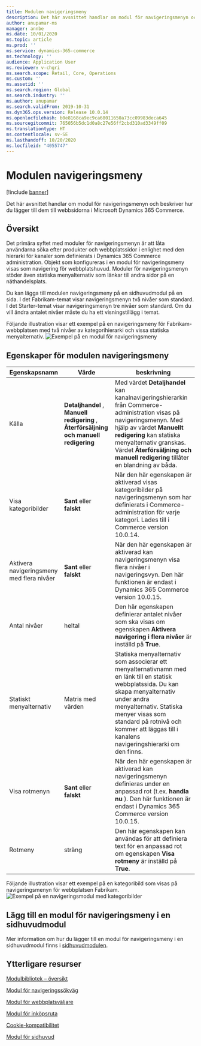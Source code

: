 ```yaml
---
title: Modulen navigeringsmeny
description: Det här avsnittet handlar om modul för navigeringsmenyn och beskriver hur du lägger till dem till webbsidorna i Microsoft Dynamics 365 Commerce.
author: anupamar-ms
manager: annbe
ms.date: 10/01/2020
ms.topic: article
ms.prod: ''
ms.service: dynamics-365-commerce
ms.technology: ''
audience: Application User
ms.reviewer: v-chgri
ms.search.scope: Retail, Core, Operations
ms.custom: ''
ms.assetid: ''
ms.search.region: Global
ms.search.industry: ''
ms.author: anupamar
ms.search.validFrom: 2019-10-31
ms.dyn365.ops.version: Release 10.0.14
ms.openlocfilehash: b0e8168ca9ec9ca68011650a73cc09983deca645
ms.sourcegitcommit: 765056b5dc1d0a8c27e56ff2cbd310ad3349ff09
ms.translationtype: HT
ms.contentlocale: sv-SE
ms.lasthandoff: 10/20/2020
ms.locfileid: "4055747"
---
```

# <a name="navigation-menu-module"></a>Modulen navigeringsmeny

[!include [banner](includes/banner.md)]

Det här avsnittet handlar om modul för navigeringsmenyn och beskriver hur du lägger till dem till webbsidorna i Microsoft Dynamics 365 Commerce.

## <a name="overview"></a>Översikt

Det primära syftet med moduler för navigeringsmenyn är att låta användarna söka efter produkter och webbplatssidor i enlighet med den hierarki för kanaler som definierats i Dynamics 365 Commerce administration. Objekt som konfigureras i en modul för navigeringsmeny visas som navigering för webbplatshuvud. Moduler för navigeringsmenyn stöder även statiska menyalternativ som länkar till andra sidor på en näthandelsplats.

Du kan lägga till modulen navigeringsmeny på en sidhuvudmodul på en sida. I det Fabrikam-temat visar navigeringsmenyn två nivåer som standard. I det Starter-temat visar navigeringsmenyn tre nivåer som standard. Om du vill ändra antalet nivåer måste du ha ett visningstillägg i temat.

Följande illustration visar ett exempel på en navigeringsmeny för Fabrikam-webbplatsen med två nivåer av kategorihierarki och vissa statiska menyalternativ.
![Exempel på en modul för navigeringsmeny](./media/ecommerce-header.png)

## <a name="navigation-menu-module-properties"></a>Egenskaper för modulen navigeringsmeny

| Egenskapsnamn             | Värde                 | beskrivning |
|---------------------------|-----------------------|-------------|
| Källa                  | **Detaljhandel** , **Manuell redigering** , **Återförsäljning och manuell redigering** | Med värdet **Detaljhandel** kan kanalnavigeringshierarkin från Commerce-administration visas på navigeringsmenyn. Med hjälp av värdet **Manuellt redigering** kan statiska menyalternativ granskas. Värdet **Återförsäljning och manuell redigering** tillåter en blandning av båda. |
| Visa kategoribilder | **Sant** eller **falskt**    | När den här egenskapen är aktiverad visas kategoribilder på navigeringsmenyn som har definierats i Commerce-administration för varje kategori. Lades till i Commerce version 10.0.14. |
| Aktivera navigeringsmeny med flera nivåer | **Sant** eller **falskt** | När den här egenskapen är aktiverad kan navigeringsmenyn visa flera nivåer i navigeringsvyn. Den här funktionen är endast i Dynamics 365 Commerce version 10.0.15. |
| Antal nivåer | heltal | Den här egenskapen definierar antalet nivåer som ska visas om egenskapen **Aktivera navigering i flera nivåer** är inställd på **True**. |
| Statiskt menyalternativ| Matris med värden| Statiska menyalternativ som associerar ett menyalternativnamn med en länk till en statisk webbplatssida. Du kan skapa menyalternativ under andra menyalternativ. Statiska menyer visas som standard på rotnivå och kommer att läggas till i kanalens navigeringshierarki om den finns. |
| Visa rotmenyn | **Sant** eller **falskt** | När den här egenskapen är aktiverad kan navigeringsmenyn definieras under en anpassad rot (t.ex. **handla nu** ). Den här funktionen är endast i Dynamics 365 Commerce version 10.0.15. |
| Rotmeny | sträng | Den här egenskapen kan användas för att definiera text för en anpassad rot om egenskapen **Visa rotmeny** är inställd på **True**. |

Följande illustration visar ett exempel på en kategoribild som visas på navigeringsmenyn för webbplatsen Fabrikam.
![Exempel på en navigeringsmodul med kategoribilder](./media/ecommerce-categoryimages.PNG)

## <a name="add-a-navigation-menu-module-to-a-header-module"></a>Lägg till en modul för navigeringsmeny i en sidhuvudmodul

Mer information om hur du lägger till en modul för navigeringsmeny i en sidhuvudmodul finns i [sidhuvudmodulen](author-header-module.md).

## <a name="additional-resources"></a>Ytterligare resurser

[Modulbibliotek – översikt](starter-kit-overview.md)

[Modul för navigeringssökväg](add-breadcrumb.md)

[Modul för webbplatsväljare](site-selector.md)

[Modul för inköpsruta](add-buy-box.md)

[Cookie-kompatibilitet](cookie-compliance.md)

[Modul för sidhuvud](author-header-module.md)
